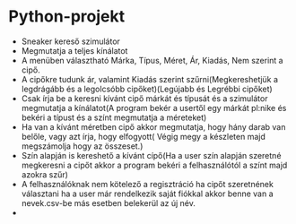 # Python-projekt
- Sneaker kereső szimulátor
- Megmutatja a teljes kínálatot 
- A menüben választható Márka, Típus, Méret, Ár, Kiadás, Nem szerint a cipő.
- A cipőkre tudunk ár, valamint Kiadás szerint szűrni(Megkereshetjük a legdrágább és a legolcsóbb cipőket)(Legújabb és Legrébbi cipőket)  
- Csak írja be a keresni kívánt cipő márkát és típusát és a szimulátor megmutatja a kínálatot(A program bekér a usertől egy márkát pl:nike és bekéri a típust és a színt megmutatja a méreteket)
- Ha van a kívánt méretben cipő akkor megmutatja, hogy hány darab van belőle, vagy azt írja, hogy elfogyott( Végig megy a készleten majd megszámolja hogy az összeset.)
- Szín alapján is kereshető a kívánt cípő(Ha a user szín alapján szeretné megkeresni a cipőt akkor a program bekéri a felhasználótól a színt majd azokra szűr) 
- A felhasználóknak nem kötelező a regisztráció ha cipőt szeretnének választani ha a user már rendelkezik saját fiókkal akkor benne van  a nevek.csv-be más esetben belekerül az új név. 
- 